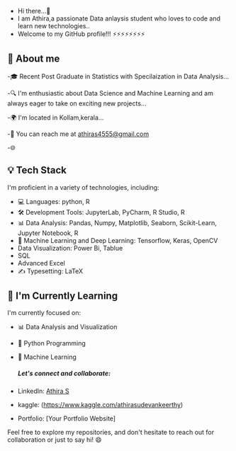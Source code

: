 - Hi there...👋
- I am Athira,a passionate Data anlaysis student who loves to code and learn new technologies..
- Welcome to my GitHub profile!!!
  ⚡️⚡️⚡️⚡️⚡️⚡️⚡️⚡️

 ## 🌟 About me
-🎓 Recent Post Graduate in Statistics with Specilaization in Data Analysis...

-🔍 I'm enthusiastic about Data Science and Machine Learning and am always eager to take on exciting new projects...

-🌍 I'm located in Kollam,kerala...

-📧 You can reach me at athiras4555@gmail.com

-🌐

## 💡 Tech Stack

I'm proficient in a variety of technologies, including:

- 💻 Languages: python, R
- 🛠️ Development Tools: JupyterLab, PyCharm, R Studio, R
- 📊 Data Analysis: Pandas, Numpy, Matplotlib, Seaborn, Scikit-Learn, Jupyter Notebook, R
- 🤖 Machine Learning and Deep Learning: Tensorflow, Keras, OpenCV
- Data Visualization: Power Bi, Tablue
- SQL
- Advanced Excel
- ✍️ Typesetting: LaTeX

## 🌱 I'm Currently Learning

I'm currently focused on:

- 📊 Data Analysis and Visualization
- 🐍 Python Programming
- 🤖 Machine Learning



  ##### Let's connect and collaborate:

- LinkedIn: [Athira S](www.linkedin.com/in/athira-s-799b7b274)
- kaggle: (https://www.kaggle.com/athirasudevankeerthy)
- Portfolio: [Your Portfolio Website]



Feel free to explore my repositories, and don't hesitate to reach out for collaboration or just to say hi! 😄



<!---
Athira0702/Athira0702 is a ✨ special ✨ repository because its `README.md` (this file) appears on your GitHub profile.
You can click the Preview link to take a look at your changes.
--->
